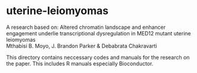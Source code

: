 # uterine-leiomyomas

A research based on: 
Altered chromatin landscape and enhancer engagement underlie transcriptional dysregulation in MED12 mutant uterine leiomyomas\
Mthabisi B. Moyo, J. Brandon Parker & Debabrata Chakravarti

This directory contains neccessary codes and manuals for the research on the paper. This includes R manuals especially Bioconductor.

